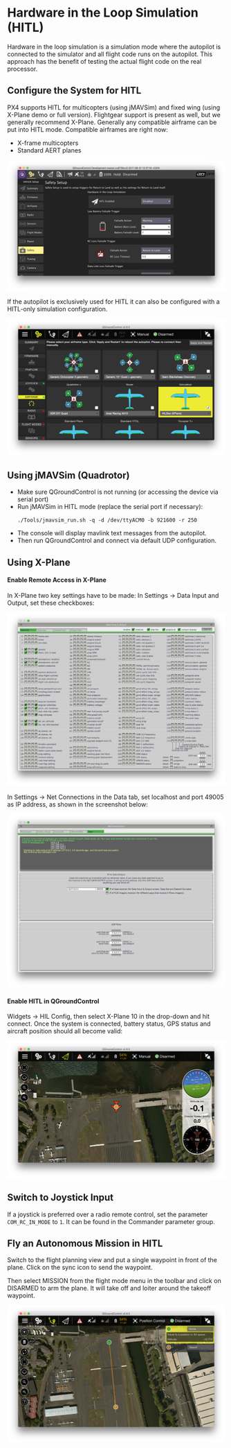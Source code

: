 # Hardware in the Loop Simulation \(HITL\)

Hardware in the loop simulation is a simulation mode where the autopilot is connected to the simulator and all flight code runs on the autopilot. This approach has the benefit of testing the actual flight code on the real processor.

## Configure the System for HITL

PX4 supports HITL for multicopters \(using jMAVSim\) and fixed wing \(using X-Plane demo or full version\). Flightgear support is present as well, but we generally recommend X-Plane. Generally any compatible airframe can be put into HITL mode. Compatible airframes are right now:

* X-frame multicopters
* Standard AERT planes

![](../../assets/qgc_hitl_config.png)

If the autopilot is exclusively used for HITL it can also be configured with a HITL-only simulation configuration.

![](../../assets/gcs/qgc_hil_config.png)

## Using jMAVSim \(Quadrotor\)

* Make sure QGroundControl is not running \(or accessing the device via serial port\)
* Run jMAVSim in HITL mode \(replace the serial port if necessary\):
  ```
  ./Tools/jmavsim_run.sh -q -d /dev/ttyACM0 -b 921600 -r 250
  ```
* The console will display mavlink text messages from the autopilot.
* Then run QGroundControl and connect via default UDP configuration.

## Using X-Plane

#### Enable Remote Access in X-Plane

In X-Plane two key settings have to be made: In Settings -&gt; Data Input and Output, set these checkboxes:

![](../../assets/gcs/xplane_data_config.png)

In Settings -&gt; Net Connections in the Data tab, set localhost and port 49005 as IP address, as shown in the screenshot below:

![](../../assets/gcs/xplane_net_config.png)

#### Enable HITL in QGroundControl

Widgets -&gt; HIL Config, then select X-Plane 10 in the drop-down and hit connect. Once the system is connected, battery status, GPS status and aircraft position should all become valid:

![](../../assets/gcs/qgc_sim_run.png)

## Switch to Joystick Input

If a joystick is preferred over a radio remote control, set the parameter `COM_RC_IN_MODE` to `1`. It can be found in the Commander parameter group.

## Fly an Autonomous Mission in HITL

Switch to the flight planning view and put a single waypoint in front of the plane. Click on the sync icon to send the waypoint.

Then select MISSION from the flight mode menu in the toolbar and click on DISARMED to arm the plane. It will take off and loiter around the takeoff waypoint.

![](../../assets/gcs/qgc_sim_mission.png)

